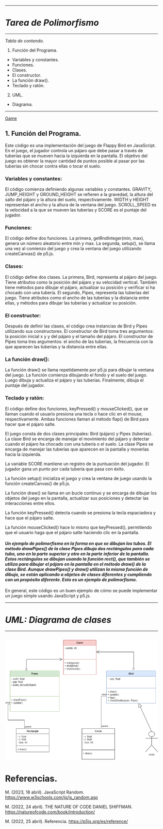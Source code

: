 ***
# *Tarea de Polimorfismo*
***
*Tabla de contendo.*
1. Función del Programa.
* Variables y constantes.
* Funciones.
* Clases.
* El constructor.
* La función draw().
* Teclado y ratón.
2. UML.
* Diagrama.

---

[Game](https://github.com/EdwinYHL/Figuras/blob/main/Homework_Polymorphism/Game.js)
## 1. Función del Programa.
Este código es una implementación del juego de Flappy Bird en JavaScript. En el juego, el jugador controla un pájaro que debe pasar a través de tuberías que se mueven hacia la izquierda en la pantalla. El objetivo del juego es obtener la mayor cantidad de puntos posible al pasar por las tuberías sin chocar contra ellas o tocar el suelo.

### Variables y constantes:
El código comienza definiendo algunas variables y constantes. GRAVITY, JUMP_HEIGHT y GROUND_HEIGHT se refieren a la gravedad, la altura del salto del pájaro y la altura del suelo, respectivamente. WIDTH y HEIGHT representan el ancho y la altura de la ventana del juego. SCROLL_SPEED es la velocidad a la que se mueven las tuberías y SCORE es el puntaje del jugador.

### Funciones:
El código define dos funciones. La primera, getRndInteger(min, max), genera un número aleatorio entre min y max. La segunda, setup(), se llama una vez al comienzo del juego y crea la ventana del juego utilizando createCanvas() de p5.js.

### Clases:
El código define dos clases. La primera, Bird, representa al pájaro del juego. Tiene atributos como la posición del pájaro y su velocidad vertical. También tiene métodos para dibujar el pájaro, actualizar su posición y verificar si ha chocado con una tubería. El segundo, Pipes, representa las tuberías del juego. Tiene atributos como el ancho de las tuberías y la distancia entre ellas, y métodos para dibujar las tuberías y actualizar su posición.

### El constructor:
Después de definir las clases, el código crea instancias de Bird y Pipes utilizando sus constructores. El constructor de Bird toma tres argumentos: la posición inicial x y y del pájaro y el tamaño del pájaro. El constructor de Pipes toma tres argumentos: el ancho de las tuberías, la frecuencia con la que aparecen las tuberías y la distancia entre ellas.

### La función draw():
La función draw() se llama repetidamente por p5.js para dibujar la ventana del juego. La función comienza dibujando el fondo y el suelo del juego. Luego dibuja y actualiza el pájaro y las tuberías. Finalmente, dibuja el puntaje del jugador.

### Teclado y ratón:
El código define dos funciones, keyPressed() y mouseClicked(), que se llaman cuando el usuario presiona una tecla o hace clic en el mouse, respectivamente. Ambas funciones llaman al método flap() de Bird para hacer que el pájaro salte.

El juego consta de dos clases principales: Bird (pájaro) y Pipes (tuberías). La clase Bird se encarga de manejar el movimiento del pájaro y detectar cuando el pájaro ha chocado con una tubería o el suelo. La clase Pipes se encarga de manejar las tuberías que aparecen en la pantalla y moverlas hacia la izquierda.

La variable SCORE mantiene un registro de la puntuación del jugador. El jugador gana un punto por cada tubería que pasa con éxito.

La función setup() inicializa el juego y crea la ventana de juego usando la función createCanvas() de p5.js.

La función draw() se llama en un bucle continuo y se encarga de dibujar los objetos del juego en la pantalla, actualizar sus posiciones y detectar las interacciones entre ellos.

La función keyPressed() detecta cuando se presiona la tecla espaciadora y hace que el pájaro salte.

La función mouseClicked() hace lo mismo que keyPressed(), permitiendo que el usuario haga que el pájaro salte haciendo clic en la pantalla.

#### *Un ejemplo de polimorfismo en la forma en que se dibujan los tubos. El método drawPipes() de la clase Pipes dibuja dos rectángulos para cada tubo, uno en la parte superior y otro en la parte inferior de la pantalla. Estos rectángulos se dibujan usando la función rect(), que también se utiliza para dibujar el pájaro en la pantalla en el método draw() de la clase Bird. Aunque drawPipes() y draw() utilizan la misma función de dibujo, se están aplicando a objetos de clases diferentes y cumpliendo con un propósito diferente. Esto es un ejemplo de polimorfismo.*

En general, este código es un buen ejemplo de cómo se puede implementar un juego simple usando JavaScript y p5.js.

***
# *UML: Diagrama de clases*
***
![Diagrama](https://raw.githubusercontent.com/EdwinYHL/Figuras/main/Homework_Polymorphism/game.drawio.png)
---
# Referencias.
 M. (2023, 18 abril). JavaScript Random. https://www.w3schools.com/js/js_random.asp
 
 M. (2022, 24 abril). THE NATURE OF CODE DANIEL SHIFFMAN. https://natureofcode.com/book/introduction/
 
 M. (2022, 25 abril). Referencia. https://p5js.org/es/reference/

